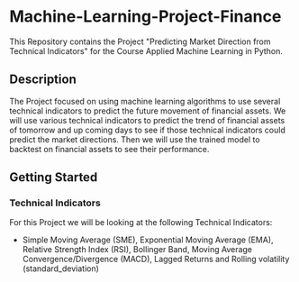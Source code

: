 # Machine-Learning-Project-Finance
This Repository contains the Project "Predicting Market Direction from Technical Indicators" for the Course Applied Machine Learning in Python.

## Description
The Project focused on using machine learning algorithms to use several technical indicators to predict the future movement of financial assets. We will use various technical indicators to predict the trend of financial assets of tomorrow and up coming days to see if those technical indicators could predict the market directions. Then we will use the trained model to backtest on financial assets to see their performance.

## Getting Started


### Technical Indicators
For this Project we will be looking at the following Technical Indicators:
* Simple Moving Average (SME), Exponential Moving Average (EMA), Relative Strength Index (RSI), Bollinger Band, Moving Average Convergence/Divergence (MACD), Lagged Returns and Rolling volatility (standard_deviation)